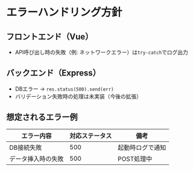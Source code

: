 # エラーハンドリング方針

## フロントエンド（Vue）

- API呼び出し時の失敗（例: ネットワークエラー）は`try-catch`でログ出力

## バックエンド（Express）

- DBエラー → `res.status(500).send(err)`
- バリデーション失敗時の処理は未実装（今後の拡張）

## 想定されるエラー例

| エラー内容               | 対応ステータス | 備考               |
|--------------------------|----------------|--------------------|
| DB接続失敗               | 500            | 起動時ログで通知   |
| データ挿入時の失敗       | 500            | POST処理中         |
